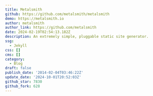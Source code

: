 ```yaml
---
title: Metalsmith
github: https://github.com/metalsmith/metalsmith
demo: https://metalsmith.io
author: metalsmith
author_link: https://github.com/metalsmith
date: 2024-02-19T02:54:13.182Z
description: An extremely simple, pluggable static site generator.
ssg:
  - Jekyll
css: []
cms: []
category:
  - Blog
draft: false
publish_date: '2014-02-04T03:46:22Z'
update_date: '2024-10-01T20:52:03Z'
github_star: 7830
github_fork: 628
---
```

